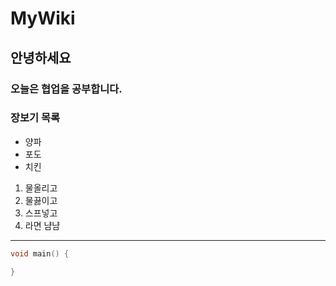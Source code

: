 # MyWiki
## 안녕하세요
### 오늘은 협업을 공부합니다.

### 장보기 목록
- 양파
- 포도
- 치킨

1. 물올리고
1. 물끓이고
1. 스프넣고
1. 라면 냠냠

---

```c
void main() {

}
```